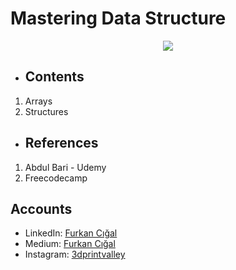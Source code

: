 # Mastering Data Structure
<p align="center">
  <img src="https://user-images.githubusercontent.com/71490502/221351883-11f5fb28-8666-4f84-a017-8dd151ddd5b2.png">
</p>

- ## Contents

1.    Arrays
2.   Structures

- ## References
1.    Abdul Bari - Udemy
2.    Freecodecamp

##  Accounts

- LinkedIn: [Furkan Cığal](https://www.linkedin.com/in/fcigal/)
- Medium: [Furkan Cığal](https://medium.com/@fcigal)
- Instagram: [3dprintvalley](https://www.instagram.com/3dprintvalley/)
